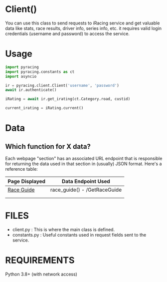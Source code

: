 Client()
==========

You can use this class to send requests to iRacing service and get valuable data like stats, race results, driver info, series info, etc. it requires valid login credentials (username and password) to access the service.

# Usage
```py
import pyracing
import pyracing.constants as ct
import asyncio

ir = pyracing.client.Client('username', 'password')
await ir.authenticate()

iRating = await ir.get_irating(ct.Category.road, custid)

current_irating = iRating.current()
```

# Data
## Which function for X data?
Each webpage "section" has an associated URL endpoint that is responsible for returning the data used in that section in (usually) JSON format. Here's a reference table:

|Page Displayed| Data Endpoint Used|
|---|---|
|[Race Guide](https://members.iracing.com/membersite/member/Home.do?page=guide) | race_guide() - /GetRaceGuide |
|   |   |
|   |   |


FILES
=====

- client.py : This is where the main class is defined.
- constants.py : Useful constants used in request fields sent to the service.

REQUIREMENTS
============

Python 3.8+ (with network access)
